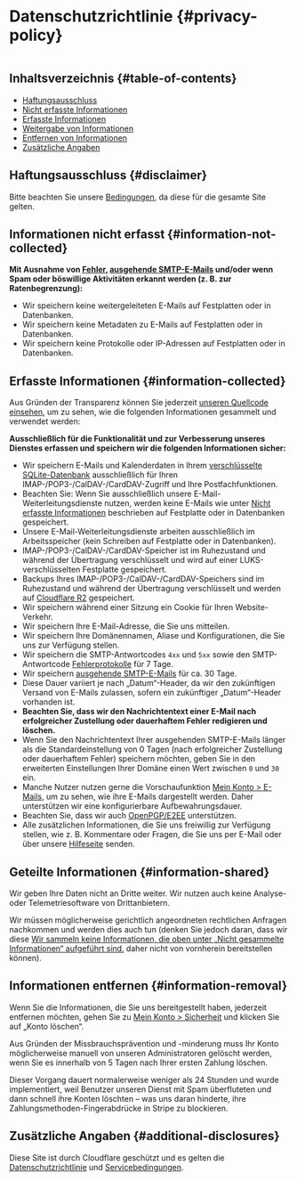 # Datenschutzrichtlinie {#privacy-policy}

<img loading="lazy" src="/img/articles/privacy.webp" alt="" class="rounded-lg" />

## Inhaltsverzeichnis {#table-of-contents}

* [Haftungsausschluss](#disclaimer)
* [Nicht erfasste Informationen](#information-not-collected)
* [Erfasste Informationen](#information-collected)
* [Weitergabe von Informationen](#information-shared)
* [Entfernen von Informationen](#information-removal)
* [Zusätzliche Angaben](#additional-disclosures)

## Haftungsausschluss {#disclaimer}

Bitte beachten Sie unsere [Bedingungen](/terms), da diese für die gesamte Site gelten.

## Informationen nicht erfasst {#information-not-collected}

**Mit Ausnahme von [Fehler](/faq#do-you-store-error-logs), [ausgehende SMTP-E-Mails](/faq#do-you-support-sending-email-with-smtp) und/oder wenn Spam oder böswillige Aktivitäten erkannt werden (z. B. zur Ratenbegrenzung):**

* Wir speichern keine weitergeleiteten E-Mails auf Festplatten oder in Datenbanken.
* Wir speichern keine Metadaten zu E-Mails auf Festplatten oder in Datenbanken.
* Wir speichern keine Protokolle oder IP-Adressen auf Festplatten oder in Datenbanken.

## Erfasste Informationen {#information-collected}

Aus Gründen der Transparenz können Sie jederzeit <a href="https://github.com/forwardemail" target="_blank" rel="noopener noreferrer">unseren Quellcode einsehen</a>, um zu sehen, wie die folgenden Informationen gesammelt und verwendet werden:

**Ausschließlich für die Funktionalität und zur Verbesserung unseres Dienstes erfassen und speichern wir die folgenden Informationen sicher:**

* Wir speichern E-Mails und Kalenderdaten in Ihrem [verschlüsselte SQLite-Datenbank](/blog/docs/best-quantum-safe-encrypted-email-service) ausschließlich für Ihren IMAP-/POP3-/CalDAV-/CardDAV-Zugriff und Ihre Postfachfunktionen.
* Beachten Sie: Wenn Sie ausschließlich unsere E-Mail-Weiterleitungsdienste nutzen, werden keine E-Mails wie unter [Nicht erfasste Informationen](#information-not-collected) beschrieben auf Festplatte oder in Datenbanken gespeichert.
* Unsere E-Mail-Weiterleitungsdienste arbeiten ausschließlich im Arbeitsspeicher (kein Schreiben auf Festplatte oder in Datenbanken).
* IMAP-/POP3-/CalDAV-/CardDAV-Speicher ist im Ruhezustand und während der Übertragung verschlüsselt und wird auf einer LUKS-verschlüsselten Festplatte gespeichert.
* Backups Ihres IMAP-/POP3-/CalDAV-/CardDAV-Speichers sind im Ruhezustand und während der Übertragung verschlüsselt und werden auf [Cloudflare R2](https://www.cloudflare.com/developer-platform/r2/) gespeichert.
* Wir speichern während einer Sitzung ein Cookie für Ihren Website-Verkehr.
* Wir speichern Ihre E-Mail-Adresse, die Sie uns mitteilen.
* Wir speichern Ihre Domänennamen, Aliase und Konfigurationen, die Sie uns zur Verfügung stellen.
* Wir speichern die SMTP-Antwortcodes `4xx` und `5xx` sowie den SMTP-Antwortcode [Fehlerprotokolle](/faq#do-you-store-error-logs) für 7 Tage.
* Wir speichern [ausgehende SMTP-E-Mails](/faq#do-you-support-sending-email-with-smtp) für ca. 30 Tage.
* Diese Dauer variiert je nach „Datum“-Header, da wir den zukünftigen Versand von E-Mails zulassen, sofern ein zukünftiger „Datum“-Header vorhanden ist.
* **Beachten Sie, dass wir den Nachrichtentext einer E-Mail nach erfolgreicher Zustellung oder dauerhaftem Fehler redigieren und löschen.**
* Wenn Sie den Nachrichtentext Ihrer ausgehenden SMTP-E-Mails länger als die Standardeinstellung von 0 Tagen (nach erfolgreicher Zustellung oder dauerhaftem Fehler) speichern möchten, geben Sie in den erweiterten Einstellungen Ihrer Domäne einen Wert zwischen `0` und `30` ein.
* Manche Nutzer nutzen gerne die Vorschaufunktion [Mein Konto > E-Mails](/my-account/emails), um zu sehen, wie ihre E-Mails dargestellt werden. Daher unterstützen wir eine konfigurierbare Aufbewahrungsdauer.
* Beachten Sie, dass wir auch [OpenPGP/E2EE](/faq#do-you-support-openpgpmime-end-to-end-encryption-e2ee-and-web-key-directory-wkd) unterstützen.
* Alle zusätzlichen Informationen, die Sie uns freiwillig zur Verfügung stellen, wie z. B. Kommentare oder Fragen, die Sie uns per E-Mail oder über unsere <a href="/help">Hilfeseite</a> senden.

## Geteilte Informationen {#information-shared}

Wir geben Ihre Daten nicht an Dritte weiter. Wir nutzen auch keine Analyse- oder Telemetriesoftware von Drittanbietern.

Wir müssen möglicherweise gerichtlich angeordneten rechtlichen Anfragen nachkommen und werden dies auch tun (denken Sie jedoch daran, dass wir diese [Wir sammeln keine Informationen, die oben unter „Nicht gesammelte Informationen“ aufgeführt sind.](#information-not-collected) daher nicht von vornherein bereitstellen können).

## Informationen entfernen {#information-removal}

Wenn Sie die Informationen, die Sie uns bereitgestellt haben, jederzeit entfernen möchten, gehen Sie zu <a href="/my-account/security">Mein Konto > Sicherheit</a> und klicken Sie auf „Konto löschen“.

Aus Gründen der Missbrauchsprävention und -minderung muss Ihr Konto möglicherweise manuell von unseren Administratoren gelöscht werden, wenn Sie es innerhalb von 5 Tagen nach Ihrer ersten Zahlung löschen.

Dieser Vorgang dauert normalerweise weniger als 24 Stunden und wurde implementiert, weil Benutzer unseren Dienst mit Spam überfluteten und dann schnell ihre Konten löschten – was uns daran hinderte, ihre Zahlungsmethoden-Fingerabdrücke in Stripe zu blockieren.

## Zusätzliche Angaben {#additional-disclosures}

Diese Site ist durch Cloudflare geschützt und es gelten die [Datenschutzrichtlinie](https://www.cloudflare.com/privacypolicy/) und [Servicebedingungen](https://www.cloudflare.com/website-terms/).